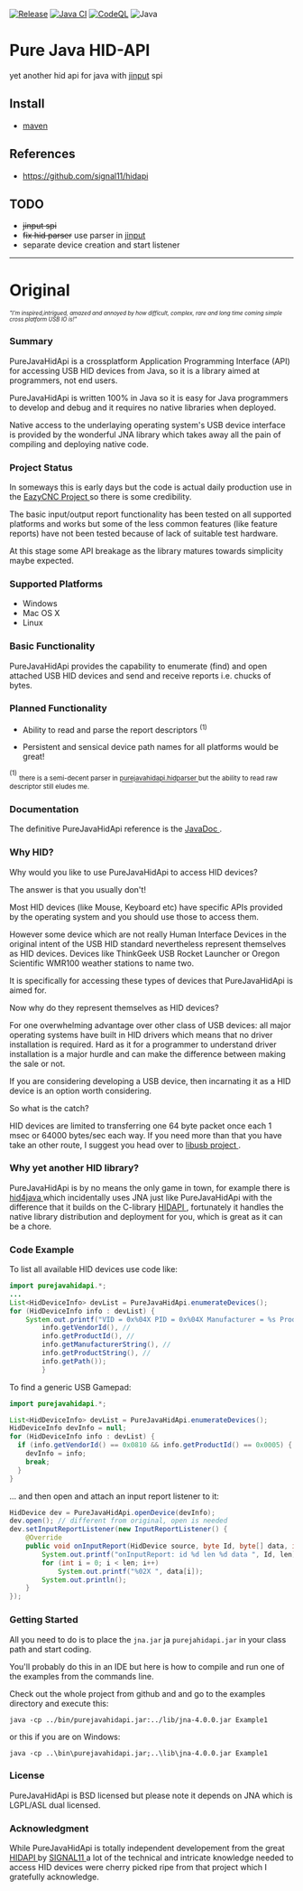 [![Release](https://jitpack.io/v/umjammer/purejavahidapi.svg)](https://jitpack.io/#umjammer/purejavahidapi)
[![Java CI](https://github.com/umjammer/purejavahidapi/actions/workflows/maven.yml/badge.svg)](https://github.com/umjammer/purejavahidapi/actions/workflows/maven.yml)
[![CodeQL](https://github.com/umjammer/purejavahidapi/actions/workflows/codeql-analysis.yml/badge.svg)](https://github.com/umjammer/purejavahidapi/actions/workflows/codeql-analysis.yml)
![Java](https://img.shields.io/badge/Java-17-b07219)

# Pure Java HID-API

 yet another hid api for java with [jinput](https://github.com/umjammer/jinput) spi

## Install

 * [maven](https://jitpack.io/#umjammer/purejavahidapi)

## References

 * https://github.com/signal11/hidapi

## TODO

 * ~~jinput spi~~
 * ~~fix hid parser~~ use parser in [jinput](https://github.com/umjammer/jinput)
 * separate device creation and start listener

---

# Original

<sup><sub>*"I'm inspired,intrigued, amazed and annoyed by how difficult, complex, rare and long time coming simple cross
platform USB IO is!"*</sub></sup>

### Summary

PureJavaHidApi is a crossplatform Application Programming Interface (API) for accessing USB HID devices from Java, so it
is a library aimed at programmers, not end users.

PureJavaHidApi is written 100% in Java so it is easy for Java programmers to develop and debug and it requires no native
libraries when deployed.

Native access to the underlaying operating system's USB device interface is provided by the wonderful JNA library which
takes away all the pain of compiling and deploying native code.

### Project Status

In someways this is early days but the code is actual daily production use in
the <a href="http://www.sparetimelabs.com/eazycnc/welcome/welcome.php" target ="eazycnc"> EazyCNC Project </a> so there
is some credibility.

The basic input/output report functionality has been tested on all supported platforms and works but some of the less
common features (like feature reports) have not been tested because of lack of suitable test hardware.

At this stage some API breakage as the library matures towards simplicity maybe expected.

### Supported Platforms

* Windows
* Mac OS X
* Linux

### Basic Functionality

PureJavaHidApi provides the capability to enumerate (find) and open attached USB HID devices and send and receive
reports i.e. chucks of bytes.

### Planned Functionality

* Ability to read and parse the report descriptors <sup>(1)</sup>

* Persistent and sensical device path names for all platforms would be great!

<sup>(1)</sup>
<sub> there is a semi-decent parser
in <a href="https://github.com/nyholku/purejavahidapi/tree/master/src/purejavahidapi/hidparser" target="hidparser">
purejavahidapi.hidparser </a> but the ability to read raw descriptor still eludes me.
</sub>

### Documentation

The definitive PureJavaHidApi reference is
the <a href="http://nyholku.github.io/purejavahidapi/javadoc/index.html" target="javadoc" > JavaDoc </a>.

### Why HID?

Why would you like to use PureJavaHidApi to access HID devices?

The answer is that you usually don't!

Most HID devices (like Mouse, Keyboard etc) have specific APIs provided by the operating system and you should use those
to access them.

However some device which are not really Human Interface Devices in the original intent of the USB HID standard
nevertheless represent themselves as HID devices. Devices like ThinkGeek USB Rocket Launcher or Oregon Scientific WMR100
weather stations to name two.

It is specifically for accessing these types of devices that PureJavaHidApi is aimed for.

Now why do they represent themselves as HID devices?

For one overwhelming advantage over other class of USB devices: all major operating systems have built in HID drivers
which means that no driver installation is required. Hard as it for a programmer to understand driver installation is a
major hurdle and can make the difference between making the sale or not.

If you are considering developing a USB device, then incarnating it as a HID device is an option worth considering.

So what is the catch?

HID devices are limited to transferring one 64 byte packet once each 1 msec or 64000 bytes/sec each way. If you need
more than that you have take an other route, I suggest you head over to <a href="http://libusb.info"> libusb
project </a>.

### Why yet another HID library?

PureJavaHidApi is by no means the only game in town, for example there
is <a href="https://github.com/gary-rowe/hid4java" target = "hid4java" > hid4java </a> which incidentally uses JNA just
like PureJavaHidApi with the difference that it builds on the
C-library <a href="https://github.com/signal11/hidapi" target="hidapi"> HIDAPI </a>, fortunately it handles the native
library distribution and deployment for you, which is great as it can be a chore.

### Code Example

To list all available HID devices use code like:

```java
import purejavahidapi.*;
...
List<HidDeviceInfo> devList = PureJavaHidApi.enumerateDevices();
for (HidDeviceInfo info : devList) {
    System.out.printf("VID = 0x%04X PID = 0x%04X Manufacturer = %s Product = %s Path = %s\n", //
        info.getVendorId(), //
        info.getProductId(), //
        info.getManufacturerString(), //
        info.getProductString(), //
        info.getPath());
        }

```

To find a generic USB Gamepad:

```java
import purejavahidapi.*;

List<HidDeviceInfo> devList = PureJavaHidApi.enumerateDevices();
HidDeviceInfo devInfo = null;
for (HidDeviceInfo info : devList) {
  if (info.getVendorId() == 0x0810 && info.getProductId() == 0x0005) { // different from original, return value is int
    devInfo = info;
    break;
  }
}

```

... and then open and attach an input report listener to it:

```java
HidDevice dev = PureJavaHidApi.openDevice(devInfo);
dev.open(); // different from original, open is needed
dev.setInputReportListener(new InputReportListener() {
    @Override
    public void onInputReport(HidDevice source, byte Id, byte[] data, int len) {
        System.out.printf("onInputReport: id %d len %d data ", Id, len);
        for (int i = 0; i < len; i++)
            System.out.printf("%02X ", data[i]);
        System.out.println();
    }
});

```

### Getting Started

All you need to do is to place the `jna.jar` ja `purejahidapi.jar` in your class path and start coding.

You'll probably do this in an IDE but here is how to compile and run one of the examples from the commands line.

Check out the whole project from github and and go to the examples directory and execute this:

```
java -cp ../bin/purejavahidapi.jar:../lib/jna-4.0.0.jar Example1
```

or this if you are on Windows:

```
java -cp ..\bin\purejavahidapi.jar;..\lib\jna-4.0.0.jar Example1
```

### License

PureJavaHidApi is BSD licensed but please note it depends on JNA which is LGPL/ASL dual licensed.

### Acknowledgment

While PureJavaHidApi is totally independent developement from the
great <a href="https://github.com/signal11/hidapi" target="hidapi"> HIDAPI </a>
by <a href="http://www.signal11.us" target="signal11"> SIGNAL11 </a>  a lot of the technical and intricate knowledge
needed to access HID devices were cherry picked ripe from that project which I gratefully acknowledge.







 
